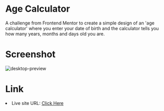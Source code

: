 <h1>Age Calculator</h1>

A challenge from Frontend Mentor to create a simple design of an 'age calculator' where you enter your date of birth and the calculator tells you how many years, months and days old you are.

<h1>Screenshot</h1>

![desktop-preview](https://github.com/diogo-s4ntos/Age-Calculator/assets/117995697/3dcdefbf-c877-4613-a8d1-6cf236346777)

<h1>Link</h1>
<li>Live site URL: <a href="https://diogo-s4ntos.github.io/Age-Calculator/">Click Here</a></li>
